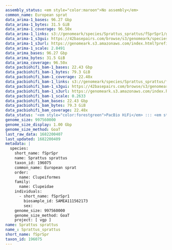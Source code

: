 ```yaml
---
assembly_status: <em style="color:maroon">No assembly</em>
common_name: European sprat
data_arima-1_bases: 96.27 Gbp
data_arima-1_bytes: 31.5 GiB
data_arima-1_coverage: 96.50x
data_arima-1_links: s3://genomeark/species/Sprattus_sprattus/fSprSpr1/genomic_data/arima/<br>
data_arima-1_s3gui: https://42basepairs.com/browse/s3/genomeark/species/Sprattus_sprattus/fSprSpr1/genomic_data/arima/
data_arima-1_s3url: https://genomeark.s3.amazonaws.com/index.html?prefix=species/Sprattus_sprattus/fSprSpr1/genomic_data/arima/
data_arima-1_scale: 2.8491
data_arima_bases: 96.27 Gbp
data_arima_bytes: 31.5 GiB
data_arima_coverage: 96.50x
data_pacbiohifi_bam-1_bases: 22.43 Gbp
data_pacbiohifi_bam-1_bytes: 79.3 GiB
data_pacbiohifi_bam-1_coverage: 22.48x
data_pacbiohifi_bam-1_links: s3://genomeark/species/Sprattus_sprattus/fSprSpr1/genomic_data/pacbio_hifi/<br>
data_pacbiohifi_bam-1_s3gui: https://42basepairs.com/browse/s3/genomeark/species/Sprattus_sprattus/fSprSpr1/genomic_data/pacbio_hifi/
data_pacbiohifi_bam-1_s3url: https://genomeark.s3.amazonaws.com/index.html?prefix=species/Sprattus_sprattus/fSprSpr1/genomic_data/pacbio_hifi/
data_pacbiohifi_bam-1_scale: 0.2633
data_pacbiohifi_bam_bases: 22.43 Gbp
data_pacbiohifi_bam_bytes: 79.3 GiB
data_pacbiohifi_bam_coverage: 22.48x
data_status: '<em style="color:forestgreen">PacBio HiFi</em> ::: <em style="color:forestgreen">Arima</em>'
genome_size: 997560000
genome_size_display: 1.00 Gbp
genome_size_method: GoaT
last_raw_data: 1682200407
last_updated: 1682200409
metadata: |
  species:
    short_name: fSprSpr
    name: Sprattus sprattus
    taxon_id: 196075
    common_name: European sprat
    order:
      name: Clupeiformes
    family:
      name: Clupeidae
    individuals:
      - short_name: fSprSpr1
        biosample_id: SAMEA111562173
        sex:
    genome_size: 997560000
    genome_size_method: GoaT
    project: [ vgp ]
name: Sprattus sprattus
name_: Sprattus_sprattus
short_name: fSprSpr
taxon_id: 196075
---
```

